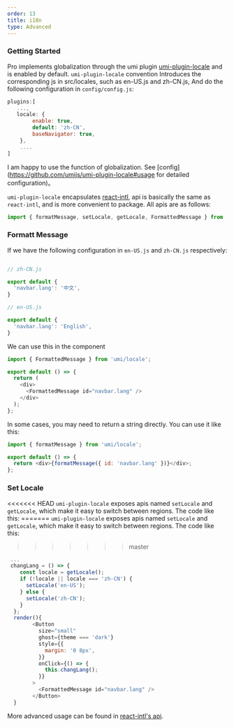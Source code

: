 ```yaml
---
order: 13
title: i18n
type: Advanced
---
```


### Getting Started

Pro implements globalization through the umi plugin [umi-plugin-locale](https://github.com/umijs/umi-plugin-locale) and is enabled by default. `umi-plugin-locale` convention Introduces the corresponding js in src/locales, such as en-US.js and zh-CN.js, And do the following configuration in `config/config.js`:

```js
plugins:[
   ...,
   locale: {
        enable: true,
        default: 'zh-CN',
        baseNavigator: true,
    },
    ....
]
```

I am happy to use the function of globalization. See [config](https://github.com/umijs/umi-plugin-locale#usage for detailed configuration)。

`umi-plugin-locale` encapsulates [react-intl](https://github.com/yahoo/react-intl), api is basically the same as `react-intl`, and is more convenient to package. All apis are as follows:

```js
import { formatMessage, setLocale, getLocale, FormattedMessage } from 'umi/locale';
```

### Formatt Message

If we have the following configuration in `en-US.js` and `zh-CN.js` respectively:

```js

// zh-CN.js

export default {
  'navbar.lang': '中文',
}

// en-US.js

export default {
  'navbar.lang': 'English',
}

```

We can use this in the component

```js
import { FormattedMessage } from 'umi/locale';

export default () => {
  return (
    <div>
      <FormattedMessage id="navbar.lang" />
    </div>
  );
};
```

In some cases, you may need to return a string directly. You can use it like this:

```js
import { formatMessage } from 'umi/locale';

export default () => {
  return <div>{formatMessage({ id: 'navbar.lang' })}</div>;
};
```

### Set Locale

<<<<<<< HEAD `umi-plugin-locale` exposes apis named `setLocale` and `getLocale`, which make it easy to switch between regions. The code like this: ======= `umi-plugin-locale` exposes apis named `setLocale` and `getLocale`, which make it easy to switch between regions. The code like this:

> > > > > > > master

```js
 ...
 changLang = () => {
    const locale = getLocale();
    if (!locale || locale === 'zh-CN') {
      setLocale('en-US');
    } else {
      setLocale('zh-CN');
    }
  };
  render(){
        <Button
          size="small"
          ghost={theme === 'dark'}
          style={{
            margin: '0 8px',
          }}
          onClick={() => {
            this.changLang();
          }}
        >
          <FormattedMessage id="navbar.lang" />
        </Button>
  }

```

More advanced usage can be found in [react-intl's api](https://github.com/yahoo/react-intl/wiki#getting-started).
